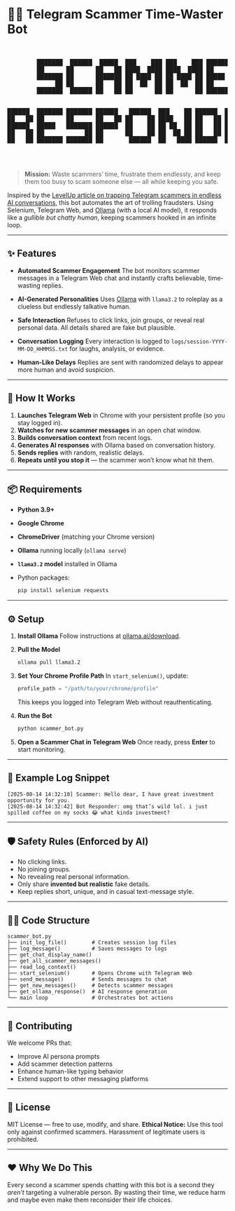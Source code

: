 # 🕵️‍♂️ Telegram Scammer Time-Waster Bot


<pre>
                                                                             

        ███████  ██████  █████  ███    ███ ███    ███ ███████ ██████       
        ██      ██      ██   ██ ████  ████ ████  ████ ██      ██   ██      
        ███████ ██      ███████ ██ ████ ██ ██ ████ ██ █████   ██████       
             ██ ██      ██   ██ ██  ██  ██ ██  ██  ██ ██      ██   ██      
        ███████  ██████ ██   ██ ██      ██ ██      ██ ███████ ██   ██      
                                                                           
                                                                           
██████  ███████ ███████ ██████   ██████  ███    ██ ██████  ███████ ██████  
██   ██ ██      ██      ██   ██ ██    ██ ████   ██ ██   ██ ██      ██   ██ 
██████  █████   ███████ ██████  ██    ██ ██ ██  ██ ██   ██ █████   ██████  
██   ██ ██           ██ ██      ██    ██ ██  ██ ██ ██   ██ ██      ██   ██ 
██   ██ ███████ ███████ ██       ██████  ██   ████ ██████  ███████ ██   ██ 
                                                                           
                                                                           

</pre>                                                                                                                                      
                                                                                                                                         
                                                                                                                                         
                                                                                                                                         


> **Mission:** Waste scammers’ time, frustrate them endlessly, and keep them too busy to scam someone else — all while keeping you safe.

Inspired by the [LevelUp article on trapping Telegram scammers in endless AI conversations](https://levelup.gitconnected.com/i-trapped-telegram-scammers-in-an-endless-ai-conversation-5535a7d67a2f), this bot automates the art of trolling fraudsters. Using Selenium, Telegram Web, and [Ollama](https://ollama.ai/) (with a local AI model), it responds like a *gullible but chatty human*, keeping scammers hooked in an infinite loop.

---

## ✨ Features

* **Automated Scammer Engagement**
  The bot monitors scammer messages in a Telegram Web chat and instantly crafts believable, time-wasting replies.

* **AI-Generated Personalities**
  Uses [Ollama](https://ollama.ai/) with `llama3.2` to roleplay as a clueless but endlessly talkative human.

* **Safe Interaction**
  Refuses to click links, join groups, or reveal real personal data. All details shared are fake but plausible.

* **Conversation Logging**
  Every interaction is logged to `logs/session-YYYY-MM-DD_HHMMSS.txt` for laughs, analysis, or evidence.

* **Human-Like Delays**
  Replies are sent with randomized delays to appear more human and avoid suspicion.

---

## 🚀 How It Works

1. **Launches Telegram Web** in Chrome with your persistent profile (so you stay logged in).
2. **Watches for new scammer messages** in an open chat window.
3. **Builds conversation context** from recent logs.
4. **Generates AI responses** with Ollama based on conversation history.
5. **Sends replies** with random, realistic delays.
6. **Repeats until you stop it** — the scammer won’t know what hit them.

---

## 📦 Requirements

* **Python 3.9+**
* **Google Chrome**
* **ChromeDriver** (matching your Chrome version)
* **Ollama** running locally (`ollama serve`)
* **`llama3.2` model** installed in Ollama
* Python packages:

  ```bash
  pip install selenium requests
  ```

---

## ⚙️ Setup

1. **Install Ollama**
   Follow instructions at [ollama.ai/download](https://ollama.ai/download).

2. **Pull the Model**

   ```bash
   ollama pull llama3.2
   ```

3. **Set Your Chrome Profile Path**
   In `start_selenium()`, update:

   ```python
   profile_path = "/path/to/your/chrome/profile"
   ```

   This keeps you logged into Telegram Web without reauthenticating.

4. **Run the Bot**

   ```bash
   python scammer_bot.py
   ```

5. **Open a Scammer Chat in Telegram Web**
   Once ready, press **Enter** to start monitoring.

---

## 📝 Example Log Snippet

```
[2025-08-14 14:32:10] Scammer: Hello dear, I have great investment opportunity for you.
[2025-08-14 14:32:42] Bot Responder: omg that’s wild lol. i just spilled coffee on my socks 😂 what kinda investment?
```

---

## 🛡️ Safety Rules (Enforced by AI)

* No clicking links.
* No joining groups.
* No revealing real personal information.
* Only share **invented but realistic** fake details.
* Keep replies short, unique, and in casual text-message style.

---

## 🧑‍💻 Code Structure

```
scammer_bot.py
├── init_log_file()        # Creates session log files
├── log_message()          # Saves messages to logs
├── get_chat_display_name()
├── get_all_scammer_messages()
├── read_log_context()
├── start_selenium()       # Opens Chrome with Telegram Web
├── send_message()         # Sends messages to chat
├── get_new_messages()     # Detects scammer messages
├── get_ollama_response()  # AI response generation
└── main loop              # Orchestrates bot actions
```

---

## 🤝 Contributing

We welcome PRs that:

* Improve AI persona prompts
* Add scammer detection patterns
* Enhance human-like typing behavior
* Extend support to other messaging platforms

---

## 📜 License

MIT License — free to use, modify, and share.
**Ethical Notice:** Use this tool only against confirmed scammers. Harassment of legitimate users is prohibited.

---

## ❤️ Why We Do This

Every second a scammer spends chatting with this bot is a second they *aren’t* targeting a vulnerable person. By wasting their time, we reduce harm and maybe even make them reconsider their life choices.
